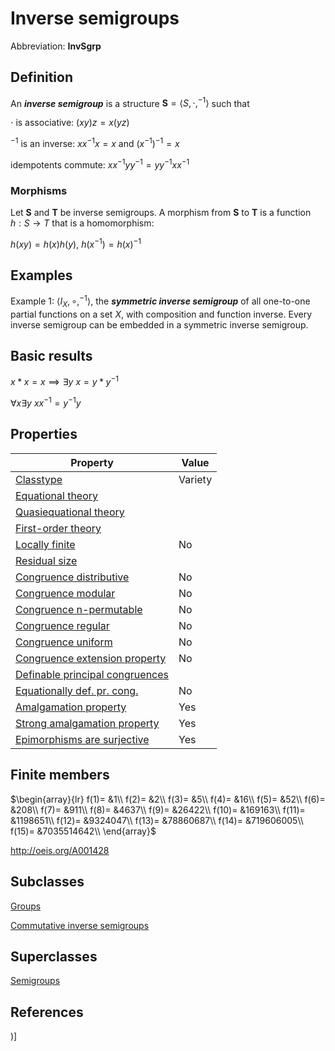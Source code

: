 # Inverse semigroups

Abbreviation: **InvSgrp**
## Definition
An ***inverse semigroup*** is a structure $\mathbf{S}=\langle
S,\cdot,^{-1}\rangle$ such that


$\cdot$ is associative:  $(xy)z=x(yz)$


$^{-1}$ is an inverse:  $xx^{-1}x=x$ and $(x^{-1})^{-1}=x$


idempotents commute:  $xx^{-1}yy^{-1}=yy^{-1}xx^{-1}$
### Morphisms
Let $\mathbf{S}$ and $\mathbf{T}$ be inverse semigroups. A morphism from 
$\mathbf{S}$ to $\mathbf{T}$ is a function $h:S\rightarrow T$ that is a
homomorphism: 

$h(xy)=h(x)h(y)$, $h(x^{-1})=h(x)^{-1}$

## Examples
Example 1: $\langle I_X,\circ,^{-1}\rangle$, the ***symmetric inverse semigroup*** of all one-to-one partial functions on a set $X$, with
composition and function inverse. Every inverse semigroup can be embedded in a symmetric inverse semigroup.


## Basic results

$x*x=x \implies \exists y\ x=y*y^{-1}$

$\forall x\exists y\ xx^{-1}=y^{-1}y$

## Properties


|Property|Value|
|---|---|
|[Classtype](classtype.md)  |Variety |
|[Equational theory](equational_theory.md)  | |
|[Quasiequational theory](quasiequational_theory.md)  | |
|[First-order theory](first-order_theory.md)  | |
|[Locally finite](locally_finite.md)  |No |
|[Residual size](residual_size.md)  | |
|[Congruence distributive](congruence_distributive.md)  |No |
|[Congruence modular](congruence_modular.md)  |No |
|[Congruence n-permutable](congruence_n-permutable.md)  |No |
|[Congruence regular](congruence_regular.md)  |No |
|[Congruence uniform](congruence_uniform.md)  |No |
|[Congruence extension property](congruence_extension_property.md)  |No |
|[Definable principal congruences](definable_principal_congruences.md)  | |
|[Equationally def. pr. cong.](equationally_def._pr._cong..md)  |No |
|[Amalgamation property](amalgamation_property.md)  |Yes |
|[Strong amalgamation property](strong_amalgamation_property.md)  |Yes |
|[Epimorphisms are surjective](epimorphisms_are_surjective.md)  |Yes |
## Finite members

$\begin{array}{lr}
f(1)= &1\\
f(2)= &2\\
f(3)= &5\\
f(4)= &16\\
f(5)= &52\\
f(6)= &208\\
f(7)= &911\\
f(8)= &4637\\
f(9)= &26422\\
f(10)= &169163\\
f(11)= &1198651\\
f(12)= &9324047\\
f(13)= &78860687\\
f(14)= &719606005\\
f(15)= &7035514642\\
\end{array}$

http://oeis.org/A001428

## Subclasses
[Groups](groups.md) 

[Commutative inverse semigroups](commutative_inverse_semigroups.md) 

## Superclasses
[Semigroups](semigroups.md) 


## References


)]